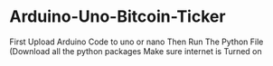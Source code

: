 # Arduino-Uno-Bitcoin-Ticker
First Upload Arduino Code to uno or nano
Then Run The Python File (Download all the python packages
Make sure internet is Turned on
